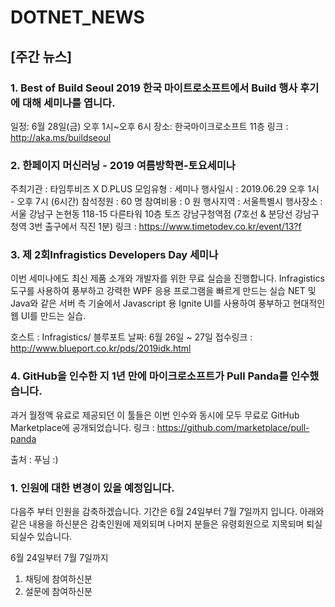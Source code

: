 # DOTNET_NEWS

## [주간 뉴스]

### 1. Best of Build Seoul 2019 한국 마이트로소프트에서 Build 행사 후기에 대해 세미나를 엽니다.
일정: 6월 28일(금) 오후 1시~오후 6시
장소: 한국마이크로소프트 11층
링크 : http://aka.ms/buildseoul

### 2. 한페이지 머신러닝 - 2019 여름방학편-토요세미나
 주최기관 : 타임투비즈 X D.PLUS
 모임유형 : 세미나
 행사일시 : 2019.06.29 오후 1시 - 오후 7시 (6시간)
 참석정원 : 60 명
 참여비용 : 0 원
 행사지역 : 서울특별시
 행사장소 : 서울 강남구 논현동 118-15 다른타워 10층 토즈 강남구청역점 (7호선 & 분당선 강남구청역 3번 출구에서 직진 1분)
 링크 : https://www.timetodev.co.kr/event/13?f
 

### 3. 제 2회Infragistics Developers Day 세미나
이번 세미나에도 최신 제품 소개와 개발자를 위한 무료 실습을 진행합니다.
Infragistics 도구를 사용하여 풍부하고 강력한 WPF 응용 프로그램을 빠르게 만드는 실습
NET 및 Java와 같은 서버 측 기술에서 Javascript 용 Ignite UI를 사용하여 풍부하고 현대적인 웹 UI를 만드는 실습.

호스트 : Infragistics/ 블루포트
날짜: 6월 26일 ~ 27일
접수링크 : http://www.blueport.co.kr/pds/2019idk.html


### 4. GitHub을 인수한 지 1년 만에 마이크로소프트가 Pull Panda를 인수했습니다.
과거 월정액 유료로 제공되던 이 툴들은 이번 인수와 동시에 모두 무료로 GitHub Marketplace에 공개되었습니다.
링크 : https://github.com/marketplace/pull-panda

출처 : 푸님 :)

### 1. 인원에 대한 변경이 있을 예정입니다. 
다음주 부터 인원을 감축하겠습니다. 기간은 6월 24일부터 7월 7일까지 입니다.
아래와 같은 내용을 하신분은 감축인원에 제외되며 나머지 분들은 유령회원으로 지목되며
퇴실되실수 있습니다.

6월 24일부터 7월 7일까지 
1. 채팅에 참여하신분
2. 설문에 참여하신분



